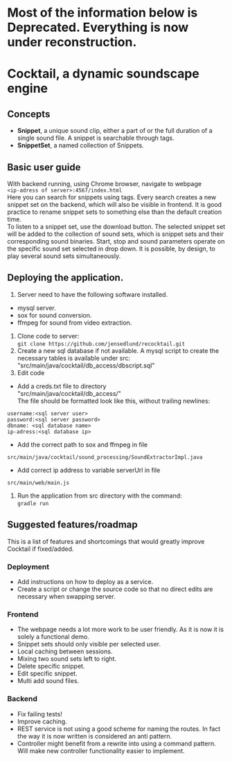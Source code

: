 # Most of the information below is Deprecated. Everything is now under reconstruction.


# Cocktail, a dynamic soundscape engine

## Concepts
- **Snippet**, a unique sound clip, either a part of or the full duration of a
single sound file. A snippet is searchable through tags.
- **SnippetSet**, a named collection of Snippets.

## Basic user guide
With backend running, using Chrome browser, navigate to webpage  
`<ip-adress of server>:4567/index.html`  
Here you can search for snippets using tags. Every search creates a new
snippet set on the backend, which will also be visible in frontend. It
is good practice to rename snippet sets to something else than the default
creation time.  
To listen to a snippet set, use the download button. The selected snippet set
will be added to the collection of sound sets, which is snippet sets and their
corresponding sound binaries. Start, stop and sound parameters operate on the specific
sound set selected in drop down. It is possible, by design, to play several
sound sets simultaneously.

## Deploying the application.
1. Server need to have the following software installed.
  - mysql server.
  - sox for sound conversion.
  - ffmpeg for sound from video extraction.
1. Clone code to server:  
`git clone https://github.com/jensedlund/recocktail.git`
1. Create a new sql database if not available. A mysql script to create
the necessary tables is available under src:  
"src/main/java/cocktail/db_access/dbscript.sql"  
1. Edit code
  - Add a creds.txt file to directory  
  "src/main/java/cocktail/db_access/"  
  The file should be formatted look like this, without trailing newlines:
```
username:<sql server user>  
password:<sql server password>
dbname: <sql database name>  
ip-adress:<sql database ip>
```
  - Add the correct path to sox and ffmpeg in file
  ```
  src/main/java/cocktail/sound_processing/SoundExtractorImpl.java
  ```
  - Add correct ip address to variable serverUrl in file
  ```
  src/main/web/main.js
  ```
1. Run the application from src directory with the command:  
`gradle run`

## Suggested features/roadmap
This is a list of features and shortcomings that would greatly improve
Cocktail if fixed/added.

### Deployment
- Add instructions on how to deploy as a service.
- Create a script or change the source code so that no direct edits are necessary
when swapping server.

### Frontend
- The webpage needs a lot more work to be user friendly. As it is now it is
solely a functional demo.
- Snippet sets should only visible per selected user.
- Local caching between sessions.
- Mixing two sound sets left to right.
- Delete specific snippet.
- Edit specific snippet.
- Multi add sound files.

### Backend
- Fix failing tests!
- Improve caching.
- REST service is not using a good scheme for naming the routes. In fact
the way it is now written is considered an anti pattern.
- Controller might benefit from a rewrite into using a command pattern. Will
make new controller functionality easier to implement.
